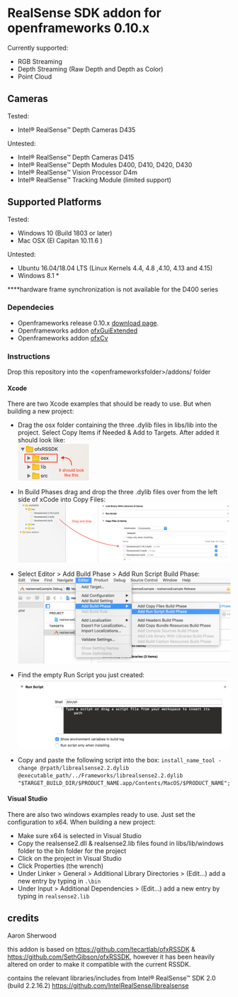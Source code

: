 # RealSense SDK addon for openframeworks 0.10.x

Currently supported:
* RGB Streaming
* Depth Streaming (Raw Depth and Depth as Color)
* Point Cloud

## Cameras

Tested:
* Intel® RealSense™ Depth Cameras D435

Untested:
* Intel® RealSense™ Depth Cameras D415
* Intel® RealSense™ Depth Modules D400, D410, D420, D430
* Intel® RealSense™ Vision Processor D4m
* Intel® RealSense™ Tracking Module (limited support)

## Supported Platforms

Tested:
* Windows 10 (Build 1803 or later)
* Mac OSX (El Capitan 10.11.6 )

Untested:
* Ubuntu 16.04/18.04 LTS (Linux Kernels 4.4, 4.8 ,4.10, 4.13 and 4.15)
* Windows 8.1 *

****hardware frame synchronization is not available for the D400 series

### Dependecies

* Openframeworks release 0.10.x [download page](http://openframeworks.cc/download).
* Openframeworks addon [ofxGuiExtended](https://github.com/maybites/ofxGuiExtended)
* Openframeworks addon [ofxCv](https://github.com/kylemcdonald/ofxCv)

### Instructions

Drop this repository into the \<openframeworksfolder>/addons/ folder

#### Xcode
There are two Xcode examples that should be ready to use. But when building a new project:
* Drag the osx folder containing the three .dylib files in libs/lib into the project. Select Copy Items if Needed & Add to Targets. After added it should look like:  
![](https://raw.githubusercontent.com/aaronsherwood/ofxRSSDK/master/images/lookslike.png)
* In Build Phases drag and drop the three .dylib files over from the left side of xCode into Copy Files:
![](https://raw.githubusercontent.com/aaronsherwood/ofxRSSDK/master/images/copyfiles.png)
* Select Editor > Add Build Phase > Add Run Script Build Phase:
![](https://raw.githubusercontent.com/aaronsherwood/ofxRSSDK/master/images/runscriptphase.png)

* Find the empty Run Script you just created:
![](https://raw.githubusercontent.com/aaronsherwood/ofxRSSDK/master/images/addscript.png)
* Copy and paste the following script into the box:
`install_name_tool -change @rpath/librealsense2.2.dylib @executable_path/../Frameworks/librealsense2.2.dylib "$TARGET_BUILD_DIR/$PRODUCT_NAME.app/Contents/MacOS/$PRODUCT_NAME";`

#### Visual Studio
There are also two windows examples ready to use. Just set the configuration to x64.
When building a new project:
* Make sure x64 is selected in Visual Studio
* Copy the realsense2.dll & realsense2.lib files found in libs/lib/windows folder to the bin folder for the project
* Click on the project in Visual Studio
* Click Properties (the wrench)
* Under Linker > General > Additional Library Directories > (Edit...) add a new entry by typing in `.\bin`
* Under Input > Additional Dependencies > (Edit...) add a new entry by typing in `realsense2.lib`

## credits

Aaron Sherwood

this addon is based on https://github.com/tecartlab/ofxRSSDK & https://github.com/SethGibson/ofxRSSDK, however it has been heavily altered on order to make it compatible with the current RSSDK.

contains the relevant libraries/includes from Intel® RealSense™ SDK 2.0 (build 2.2.16.2) https://github.com/IntelRealSense/librealsense
